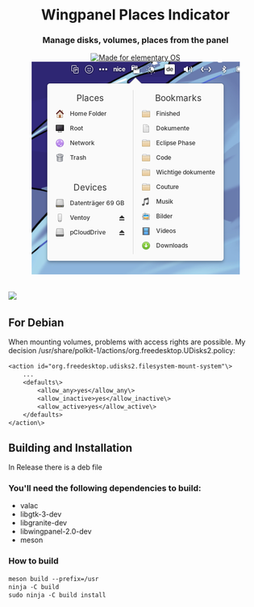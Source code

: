 
<div align="center">
  <h1 align="center">Wingpanel Places Indicator</h1>
  <h3 align="center">Manage disks, volumes, places from the panel</h3>
    <a href="https://elementary.io">
        <img src="https://ellie-commons.github.io/community-badge.svg" alt="Made for elementary OS">
    </a>
</div>

<div align="center">
    <span align="center">
        <img class="center" src="data/screenshot1.png" alt="Places indicator">
    </span>
</div>
</br>

<p align="left">
    <a href="https://paypal.me/Dirli85">
        <img src="https://img.shields.io/badge/Donate-PayPal-green.svg">
    </a>
</p>

## For Debian
When mounting volumes, problems with access rights are possible.
My decision /usr/share/polkit-1/actions/org.freedesktop.UDisks2.policy:

    <action id="org.freedesktop.udisks2.filesystem-mount-system"\>  
        ...  
        <defaults\>  
            <allow_any>yes</allow_any\>  
            <allow_inactive>yes</allow_inactive\>  
            <allow_active>yes</allow_active\>  
        </defaults>  
    </action\>

## Building and Installation


In Release there is a deb file


### You'll need the following dependencies to build:
* valac
* libgtk-3-dev
* libgranite-dev
* libwingpanel-2.0-dev
* meson

### How to build
    meson build --prefix=/usr
    ninja -C build
    sudo ninja -C build install
